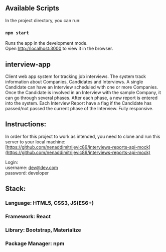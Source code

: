 ## Available Scripts

In the project directory, you can run:

### `npm start`

Runs the app in the development mode.<br />
Open [http://localhost:3000](http://localhost:3000) to view it in the browser.

## interview-app

Client web app system for tracking job interviews. The system track information about Companies, Candidates and Interviews. A single Candidate can have an Interview scheduled with one or more Companies. Once the Candidate is involved in an Interview with the sample Company, it can go through several phases. After each phase, a new report is entered into the system. Each Interview Report have a flag if the Candidate has passed/not passed the current phase of the Interview. Fully responsive.

## Instructions:

In order for this project to work as intended, you need to clone and run this server to your local machine:<br />
[https://github.com/nenaddimitrijevic89/interviews-reports-api-mock](https://github.com/nenaddimitrijevic89/interviews-reports-api-mock)

Login:<br/>
username: dev@dev.com<br/>
password: developer<br/>

## Stack:

### Language: HTML5, CSS3, JS(ES6+)<br/>
### Framework: React<br/>
### Library: Bootstrap, Materialize<br/>
### Package Manager: npm<br/>